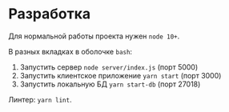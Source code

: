 # Разработка
Для нормальной работы проекта нужен `node 10+`.

В разных вкладках в оболочке `bash`:

1. Запустить сервер `node server/index.js` (порт 5000)
2. Запустить клиентское приложение `yarn start` (порт 3000)
3. Запустить локальную БД `yarn start-db` (порт 27018)

Линтер: `yarn lint`.
